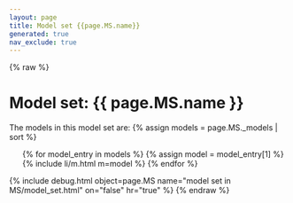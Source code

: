 ```yaml
---
layout: page
title: Model set {{page.MS.name}}
generated: true
nav_exclude: true
---
```

{% raw %}
<h1>Model set: {{ page.MS.name }}</h1>

The models in this model set are:
{% assign models = page.MS._models | sort %}
<ul>
{% for model_entry in models %}
{% assign model = model_entry[1] %}
{% include li/m.html  m=model %}
{% endfor %}
</ul>
{% include debug.html object=page.MS name="model set in MS/model_set.html" on="false" hr="true"  %}
{% endraw %}
